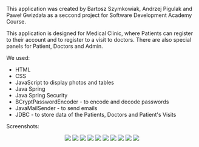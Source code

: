 This application was created by Bartosz Szymkowiak, Andrzej Pigulak and Paweł Gwizdała as a seccond project for 
Software Development Academy Course.

This application is designed for Medical Clinic, where Patients can register to their account and to register to a visit to doctors.
There are also special panels for Patient, Doctors and Admin.

We used:
- HTML 
- CSS
- JavaScript to display photos and tables
- Java Spring
- Java Spring Security
- BCryptPasswordEncoder - to encode and decode passwords
- JavaMailSender - to send emails
- JDBC - to store data of the Patients, Doctors and Patient's Visits

Screenshots:

<p align="center">
  <img src="https://raw.githubusercontent.com/bszymkowiak/PABClinic/main/src/main/resources/static/images/readme/page_1.jpg">
  <img src="https://raw.githubusercontent.com/bszymkowiak/PABClinic/main/src/main/resources/static/images/readme/page_2.jpg">
  <img src="https://raw.githubusercontent.com/bszymkowiak/PABClinic/main/src/main/resources/static/images/readme/page_3.jpg">
  <img src="https://raw.githubusercontent.com/bszymkowiak/PABClinic/main/src/main/resources/static/images/readme/page_4.jpg">
  <img src="https://raw.githubusercontent.com/bszymkowiak/PABClinic/main/src/main/resources/static/images/readme/page_5.jpg">
  <img src="https://raw.githubusercontent.com/bszymkowiak/PABClinic/main/src/main/resources/static/images/readme/panel_1.jpg">
    <img src="https://raw.githubusercontent.com/bszymkowiak/PABClinic/main/src/main/resources/static/images/readme/panel_12.jpg">
      <img src="https://raw.githubusercontent.com/bszymkowiak/PABClinic/main/src/main/resources/static/images/readme/panel_2.jpg">
        <img src="https://raw.githubusercontent.com/bszymkowiak/PABClinic/main/src/main/resources/static/images/readme/panel_21.jpg">
          <img src="https://raw.githubusercontent.com/bszymkowiak/PABClinic/main/src/main/resources/static/images/readme/panel_31.jpg">
</p>
